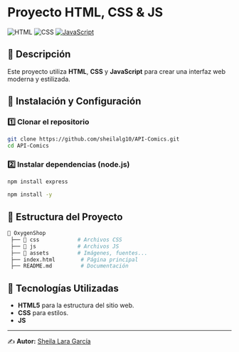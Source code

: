 # Proyecto HTML, CSS & JS

![HTML](https://img.shields.io/badge/HTML-5-orange?style=for-the-badge&logo=html5) ![CSS](https://img.shields.io/badge/CSS-CSS3-blueviolet?style=for-the-badge&logo=css) [![JavaScript](https://img.shields.io/badge/JavaScript-F7DF1E?style=for-the-badge&logo=javascript&logoColor=black)](https://developer.mozilla.org/en-US/docs/Web/JavaScript)

## 📌 Descripción
Este proyecto utiliza **HTML**, **CSS** y **JavaScript** para crear una interfaz web moderna y estilizada.

## 🚀 Instalación y Configuración

### 1️⃣ Clonar el repositorio
```sh
git clone https://github.com/sheilalg10/API-Comics.git
cd API-Comics
```

### 2️⃣ Instalar dependencias (node.js)
```sh
npm install express

npm install -y
```

## 📂 Estructura del Proyecto
```sh
📁 OxygenShop
 ├── 📁 css            # Archivos CSS
 ├── 📁 js             # Archivos JS
 ├── 📁 assets         # Imágenes, fuentes...
 ├── index.html        # Página principal
 ├── README.md         # Documentación
```

## 🎨 Tecnologías Utilizadas
- **HTML5** para la estructura del sitio web.
- **CSS** para estilos.
- **JS**

---
✍️ **Autor:** [Sheila Lara García](https://github.com/sheilalg10)


